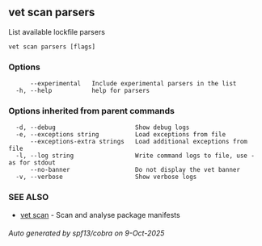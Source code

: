 ## vet scan parsers

List available lockfile parsers

```
vet scan parsers [flags]
```

### Options

```
      --experimental   Include experimental parsers in the list
  -h, --help           help for parsers
```

### Options inherited from parent commands

```
  -d, --debug                      Show debug logs
  -e, --exceptions string          Load exceptions from file
      --exceptions-extra strings   Load additional exceptions from file
  -l, --log string                 Write command logs to file, use - as for stdout
      --no-banner                  Do not display the vet banner
  -v, --verbose                    Show verbose logs
```

### SEE ALSO

* [vet scan](vet_scan.md)	 - Scan and analyse package manifests

###### Auto generated by spf13/cobra on 9-Oct-2025
